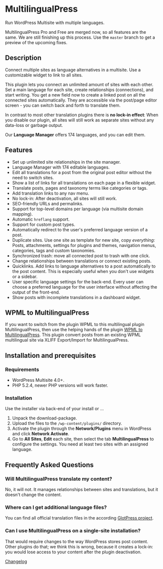 # MultilingualPress

Run WordPress Multisite with multiple languages.

MultilingualPress Pro and Free are merged now, so all features are the same. 
We are still finishing up this process. Use the `master` branch to get a preview of the upcoming fixes.

## Description

Connect multiple sites as language alternatives in a multisite. Use a customizable widget to link to all sites.

This plugin lets you connect an unlimited amount of sites with each other.
Set a main language for each site, create relationships (connections), and start writing. You get a new field now to
create a linked post on all the connected sites automatically.
They are accessible via the post/page editor screen - you can switch back and forth to translate them.

In contrast to most other translation plugins there is **no lock-in effect**: When you disable our plugin, all sites
will still work as separate sites without any data-loss or garbage output.

Our **Language Manager** offers 174 languages, and you can edit them.

## Features

- Set up unlimited site relationships in the site manager.
- Language Manager with 174 editable languages.
- Edit all translations for a post from the original post editor without the need to switch sites.
- Show a list of links for all translations on each page in a flexible widget.
- Translate posts, pages and taxonomy terms like categories or tags.
- Add translation links to any nav menu.
- No lock-in: After deactivation, all sites will still work.
- SEO-friendly URLs and permalinks.
- Support for top-level domains per language (via multisite domain mapping).
- Automatic `hreflang` support.
- Support for custom post types.
- Automatically redirect to the user's preferred language version of a post.
- Duplicate sites. Use one site as template for new site, copy *everything:* Posts, attachments, settings for plugins
and themes, navigation menus, categories, tags and custom taxonomies.
- Synchronized trash: move all connected post to trash with one click.
- Change relationships between translations or connect existing posts.
- Quicklinks. Add links to language alternatives to a post automatically to the post content. This is especially useful
when you don't use widgets or a sidebar.
- User specific language settings for the back-end. Every user can choose a preferred language for the user interface
without affecting the output of the front-end.
- Show posts with incomplete translations in a dashboard widget.

## WPML to MultilingualPress
If you want to switch from the plugin WPML to this multilingual plugin MultilingualPress, then use the helping hands of
the plugin [WPML to MultilingualPress](https://wordpress.org/plugins/wpml-to-multilingualpress/). This plugin convert
posts from an existing WPML multilingual site via XLIFF Export/Import for MultilingualPress.

## Installation and prerequisites

### Requirements

* WordPress Multisite 4.0+.
* PHP 5.2.4, newer PHP versions will work faster.

### Installation

Use the installer via back-end of your install or ...

1. Unpack the download-package.
2. Upload the files to the `/wp-content/plugins/` directory.
3. Activate the plugin through the **Network/Plugins** menu in WordPress and click **Network Activate**.
4. Go to **All Sites**, **Edit** each site, then select the tab **MultilingualPress** to configure the settings. You
need at least two sites with an assigned language.

## Frequently Asked Questions

### Will MultilingualPress translate my content?

No, it will not. It manages relationships between sites and translations, but it doesn't change the content.

### Where can I get additional language files?

You can find all official translation files in the according
[GlotPress project](http://translate.marketpress.com/projects/plugins/multilingualpress).

### Can I use MultilingualPress on a single-site installation?

That would require changes to the way WordPress stores post content. Other plugins do that; we think this is wrong,
because it creates a lock-in: you would lose access to your content after the plugin deactivation.

[Changelog](CHANGELOG.md)
